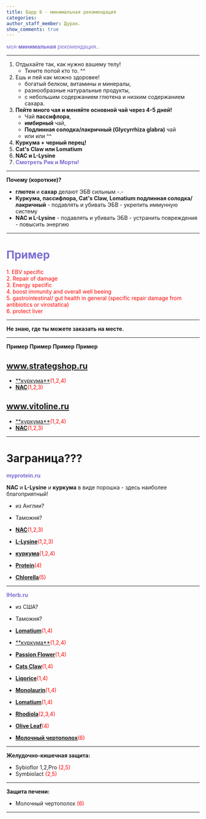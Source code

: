 ```yaml
---
title: Барр 6 - минимальная рекомендация
categories:
author_staff_member: Дурак.
show_comments: true
---
```


<span style="color:#7A6ED2"> моя **минимальная** рекомендация..

---
1. Отдыхайте так, как нужно вашему телу!
	- Ткните попой кто то. ^^
2. Ешь и пей как можно здоровее!
	- богатый белком, витамины и минералы,
	- разнообразные натуральные продукты,
	- с небольшим содержанием глютена и низким содержанием сахара.
3. **Пейте много чая и меняйте основной чай через 4-5 дней!**
	- Чай **пассифлора**, 
	- **имбирный** чай, 
	- **Подлинная солодка/лакричный (Glycyrrhiza glabra)** чай
	- или или ^^
4. **Куркума + черный перец!**
5. **Cat's Claw или Lomatium**
6. **NAC и L-Lysine**
7. <span style="color:#7A6ED2"> **Смотреть Рик и Морти!**

---

**Почему (короткие)?**
- **глютен** и **сахар** делают ЭБВ сильным -.-
- **Куркума, пассифлора, Cat's Claw, Lomatium подлинная солодка/лакричный** - подавлять и убивать ЭБВ - укрепить иммунную систему
- **NAC и L-Lysine** - подавлять и убивать ЭБВ - устранить повреждения - повысить энергию

---

# <span style="color:#7A6ED2"> **Пример**  
  
  
<span style="color:red">1. EBV specific  
<span style="color:red">2. Repair of damage  
<span style="color:red">3. Energy specific  
<span style="color:red">4. boost immunity and overall well beeing  
<span style="color:red">5. gastrointestinal/ gut health in general (specific repair damage from antibiotics or virostatica)  
<span style="color:red">6. protect liver  

---
  
**Не знаю, где ты можете заказать на месте.**
  
---

**Пример** **Пример** **Пример** **Пример**

## www.strategshop.ru

- <p id="kurkuma"></p><a href="https://www.strategshop.ru/catalog/doctor-s-best-high-absorption-curcumin-500-mg-120-kaps/p255737/" target="_blank" rel="nofollow">**куркума**</a><span style="color:red">(1,2,4)</span>
- <a href="https://www.strategshop.ru/catalog/now-nac-acetyl-cysteine-600-mg-100-kaps/p228414/" target="_blank" rel="nofollow">**NAC**</a><span style="color:red">(1,2,3)</span>

## www.vitoline.ru

- <p id="kurkuma"></p><a href="https://vitoline.ru/catalog/doctor-s-best-high-absorption-curcumin-from-turmeric-root-500-mg-120-caps" target="_blank" rel="nofollow">**куркума**</a><span style="color:red">(1,2,4)</span>
- <a href="https://vitoline.ru/catalog/now-foods-nac-600-mg-100-vcaps" target="_blank" rel="nofollow">**NAC**</a><span style="color:red">(1,2,3)</span>

---

# **Заграница???**


<span style="color:#7A6ED2">**myprotein.ru**

**NAC** и **L-Lysine** и **куркума** в виде порошка - здесь наиболее благоприятный!

- из Англии?
- Таможня?

- <a href="https://www.myprotein.ru/sports-nutrition/100-nac-amino-acid/10530371.html" target="_blank" rel="nofollow">**NAC**</a><span style="color:red">(1,2,3)</span>
- <a href="https://www.myprotein.ru/sports-nutrition/100-l-lysine-powder/10529480.html?search=Lysine" target="_blank" rel="nofollow">**L-Lysine**</a><span style="color:red">(1,2,3)</span>
- <a href="https://www.myprotein.ru/sports-nutrition/organic-turmeric-powder/11659387.html" target="_blank" rel="nofollow">**куркума**</a><span style="color:red">(1,2,4)</span>
- <a href="" target="_blank" rel="nofollow">**Protein**</a><span style="color:red">(4)</span>
- <a href="https://www.myprotein.ru/sports-nutrition/organic-chlorella-powder/11147229.html" target="_blank" rel="nofollow">**Chlorella**</a><span style="color:red">(5)</span>

---

<span style="color:#7A6ED2">**IHerb.ru**

- из США?
- Таможня?

- <a href="https://ru.iherb.com/pr/Herb-Pharm-Lomatium-1-fl-oz-30-ml/9383" target="_blank" rel="nofollow">**Lomatium**</a><span style="color:red">(1,4)</span>
- <p id="kurkuma"></p><a href="https://ru.iherb.com/pr/Doctor-s-Best-Curcumin-High-Absorption-500-mg-120-Capsules/13" target="_blank" rel="nofollow">**куркума**</a><span style="color:red">(1,2,4)</span>
- <a href="https://ru.iherb.com/pr/Now-Foods-Passion-Flower-350-mg-90-Veg-Capsules/18044" target="_blank" rel="nofollow">**Passion Flower**</a><span style="color:red">(1,4)</span>
- <a href="https://ru.iherb.com/pr/Now-Foods-Cat-s-Claw-500-mg-250-Veg-Capsules/456" target="_blank" rel="nofollow">**Cats Claw**</a><span style="color:red">(1,4)</span>
- <a href="https://ru.iherb.com/pr/Now-Foods-Licorice-Root-450-mg-100-Capsules/686" target="_blank" rel="nofollow">**Liqorice**</a><span style="color:red">(1,4)</span>
- <a href="https://ru.iherb.com/pr/Nature-s-Life-Monolaurin-90-Vegetarian-Capsules/84365" target="_blank" rel="nofollow">**Monolaurin**</a><span style="color:red">(1,4)</span>
- <a href="https://ru.iherb.com/pr/Herb-Pharm-Lomatium-1-fl-oz-30-ml/9383" target="_blank" rel="nofollow">**Lomatium**</a><span style="color:red">(1,4)</span>
- <a href="https://ru.iherb.com/pr/Now-Foods-Rhodiola-500-mg-60-Veg-Capsules/335?refid=02e209ce-c75e-4a92-a95c-6e02c3ed938d&reftype=rec" target="_blank" rel="nofollow">**Rhodiola**</a><span style="color:red">(2,3,4)</span>
- <a href="https://ru.iherb.com/pr/Now-Foods-Olive-Leaf-Extract-500-mg-120-Veg-Capsules/744" target="_blank" rel="nofollow">**Olive Leaf**</a><span style="color:red">(4)</span>
- <a href="https://ru.iherb.com/pr/Now-Foods-Silymarin-Milk-Thistle-Extract-150-mg-120-Veg-Capsules/794" target="_blank" rel="nofollow">**Молочный чертополох**</a><span style="color:red">(6)</span>


---

**Желудочно-кишечная защита:**
- Sybioflor 1,2,Pro <span style="color:red">(2,5)</span>
- Symbiolact <span style="color:red">(2,5)</span>

---

**Защита печени:**
- Молочный чертополох <span style="color:red">(6)</span>

---





















